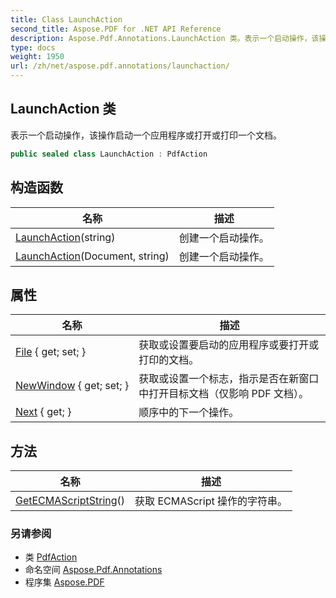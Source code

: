 ```yaml
---
title: Class LaunchAction
second_title: Aspose.PDF for .NET API Reference
description: Aspose.Pdf.Annotations.LaunchAction 类。表示一个启动操作，该操作启动一个应用程序或打开或打印一个文档
type: docs
weight: 1950
url: /zh/net/aspose.pdf.annotations/launchaction/
---
```

## LaunchAction 类

表示一个启动操作，该操作启动一个应用程序或打开或打印一个文档。

```csharp
public sealed class LaunchAction : PdfAction
```

## 构造函数

| 名称 | 描述 |
| --- | --- |
| [LaunchAction](launchaction/#constructor_1)(string) | 创建一个启动操作。 |
| [LaunchAction](launchaction/#constructor)(Document, string) | 创建一个启动操作。 |

## 属性

| 名称 | 描述 |
| --- | --- |
| [File](../../aspose.pdf.annotations/launchaction/file/) { get; set; } | 获取或设置要启动的应用程序或要打开或打印的文档。 |
| [NewWindow](../../aspose.pdf.annotations/launchaction/newwindow/) { get; set; } | 获取或设置一个标志，指示是否在新窗口中打开目标文档（仅影响 PDF 文档）。 |
| [Next](../../aspose.pdf.annotations/pdfaction/next/) { get; } | 顺序中的下一个操作。 |

## 方法

| 名称 | 描述 |
| --- | --- |
| [GetECMAScriptString](../../aspose.pdf.annotations/pdfaction/getecmascriptstring/)() | 获取 ECMAScript 操作的字符串。 |

### 另请参阅

* 类 [PdfAction](../pdfaction/)
* 命名空间 [Aspose.Pdf.Annotations](../../aspose.pdf.annotations/)
* 程序集 [Aspose.PDF](../../)